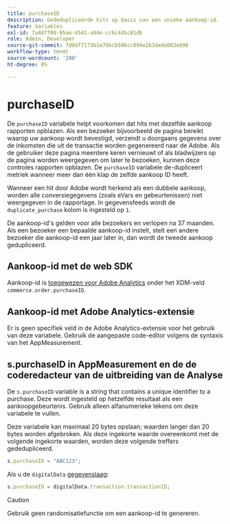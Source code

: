 ```yaml
---
title: purchaseID
description: Gededupliceerde hits op basis van een unieke aankoop-id.
feature: Variables
exl-id: 7a4d7f08-65ae-4541-a94e-cc6c445c01db
role: Admin, Developer
source-git-commit: 7d8df7173b3a78bcb506cc894e2b3deda003e696
workflow-type: tm+mt
source-wordcount: '280'
ht-degree: 0%

---
```


# purchaseID

De `purchaseID` variabele helpt voorkomen dat hits met dezelfde aankoop rapporten opblazen. Als een bezoeker bijvoorbeeld de pagina bereikt waarop uw aankoop wordt bevestigd, verzendt u doorgaans gegevens over de inkomsten die uit de transactie worden gegenereerd naar de Adobe. Als de gebruiker deze pagina meerdere keren vernieuwt of als bladwijzers op de pagina worden weergegeven om later te bezoeken, kunnen deze controles rapporten opblazen. De `purchaseID` variabele de-dupliceert metriek wanneer meer dan één klap de zelfde aankoop ID heeft.

Wanneer een hit door Adobe wordt herkend als een dubbele aankoop, worden alle conversiegegevens (zoals eVars en gebeurtenissen) niet weergegeven in de rapportage. In gegevensfeeds wordt de `duplicate_purchase` kolom is ingesteld op `1`.

De aankoop-id&#39;s gelden voor alle bezoekers en verlopen na 37 maanden. Als een bezoeker een bepaalde aankoop-id instelt, stelt een andere bezoeker die aankoop-id een jaar later in, dan wordt de tweede aankoop gedupliceerd.

## Aankoop-id met de web SDK

Aankoop-id is [toegewezen voor Adobe Analytics](https://experienceleague.adobe.com/docs/analytics/implementation/aep-edge/variable-mapping.html) onder het XDM-veld `commerce.order.purchaseID`.

## Aankoop-id met Adobe Analytics-extensie

Er is geen specifiek veld in de Adobe Analytics-extensie voor het gebruik van deze variabele. Gebruik de aangepaste code-editor volgens de syntaxis van het AppMeasurement.

## s.purchaseID in AppMeasurement en de de coderedacteur van de uitbreiding van de Analyse

De `s.purchaseID` variable is a string that contains a unique identifier to a purchase. Deze wordt ingesteld op hetzelfde resultaat als een aankoopgebeurtenis. Gebruik alleen alfanumerieke tekens om deze variabele te vullen.

Deze variabele kan maximaal 20 bytes opslaan; waarden langer dan 20 bytes worden afgebroken. Als deze ingekorte waarde overeenkomt met de volgende ingekorte waarden, worden deze volgende treffers gededupliceerd.

```js
s.purchaseID = "ABC123";
```

Als u de `digitalData` [gegevenslaag](../../prepare/data-layer.md):

```js
s.purchaseID = digitalData.transaction.transactionID;
```

>[!CAUTION]
>
>Gebruik geen randomisatiefunctie om een aankoop-id te genereren.
